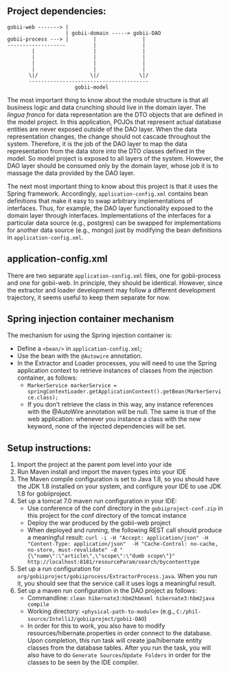## Project dependencies:

```
gobii-web -------> |
                   | gobii-domain -----> gobii-DAO
gobii-process ---> |        |               |
-------------------         |               |
        |                   |               |
        |                   |               |
        |                   |               |
        |                   |               |
       \|/                 \|/             \|/
       ---------------------------------------
                      gobii-model
```

The most important thing to know about the module structure is that all business logic and data crunching should live in the domain layer.
The _lingua franca_ for data representation are the DTO objects that are defined in the model project. 
In this application, POJOs that represent actual database entities are never exposed outside of the DAO layer.
When the data representation changes, the change should not cascade throughout the system.
Therefore, it is the job of the DAO layer to map the data representation from the data store into the DTO classes defined in the model.
So model project is exposed to all layers of the system.
However, the DAO layer should be consumed only by the domain layer, whose job it is to massage the data provided by the DAO layer.

The next most important thing to know about this project is that it uses the Spring framework.
Accordingly, `application-config.xml` contains bean definitions that make it easy to swap arbitrary implementations of interfaces.
Thus, for example, the DAO layer functionality exposed to the domain layer through interfaces.
Implementations of the interfaces for a particular data source (e.g., postgres) can be swapped for implementations for another data source (e.g., mongo) just by modifying the bean definitions in `application-config.xml`.

## application-config.xml
There are two separate `application-config.xml` files, one for gobii-process and one for gobii-web. 
In principle, they should be identical. 
However, since the extractor and loader development may follow a different development trajectory, it seems useful to keep them separate for now.

## Spring injection container mechanism
The mechanism for using the Spring injection container is:
 * Define a `<bean/>` in `application-config.xml`;
 * Use the bean with the `@Autowire` annotation.
 * In the Extractor and Loader processes, you will need to use the Spring application context to retrieve instances of classes from the injection container, as follows:
   * `MarkerService markerService = springContextLoader.getApplicationContext().getBean(MarkerService.class);` 
   * If you don't retrieve the class in this way, any instance references with the @AutoWire annotation will be null. 
   The same is true of the web application: whenever you instance a class with the new keyword, none of the injected dependencies will be set.


## Setup instructions:

1) Import the project at the parent pom level into your ide
2) Run Maven install and import the maven types into your IDE
3) The Maven compile configuration is set to Java 1.8, so you should have the JDK 1.8 installed on your system, and configure your IDE to use JDK 1.8 for gobiiproject. 
4) Set up a tomcat 7.0 maven run configuration in your IDE:
    * Use conference of the conf directory in the `gobiiproject-conf.zip` in this project for the conf directory of the tomcat instance
    * Deploy the war produced by the gobii-web project
    * When deployed and running, the following REST call should produce a meaningful result:
      `curl -i -H "Accept: application/json" -H "Content-Type: application/json"  -H "Cache-Control: no-cache, no-store, must-revalidate" -d "{\"name\":\"article\",\"scope\":\"dumb scope\"}" http://localhost:8181/resourceParam/search/bycontenttype`
5) Set up a run configuration for `org/gobiiproject/gobiiprocess/ExtractorProcess.java`. 
   When you run it, you should see that the service call it uses logs a meaningful result.
6) Set up a maven run configuration in the DAO project as follows:
    * Commandline: `clean hibernate3:hbm2hbmxml hibernate3:hbm2java compile`
    * Working directory: `<physical-path-to-module>` (e.g., `C:/phil-source/IntelliJ/gobiiproject/gobii-DAO`)
    * In order for this to work, you also have to modify resources/hibernate.properties in order connect to the database. 
      Upon completion, this run task will create jpa/hibernate entity classes from the database tables. 
      After you run the task, you will also have to do `Generate Sources`/`Update Folders` in order for the classes to be seen by the IDE compiler.



